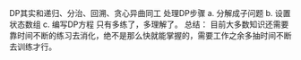 DP其实和递归、分治、回溯、贪心异曲同工
处理DP步骤
a. 分解成子问题
b. 设置状态数组
c. 编写DP方程
只有多练了，多理解了。
总结： 目前大多数知识还需要靠时间不断的练习去消化，绝不是那么快就能掌握的，需要工作之余多抽时间不断去训练才行。

  

